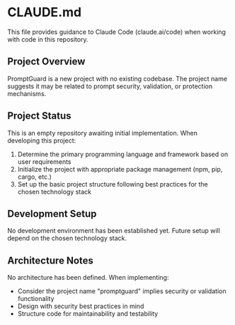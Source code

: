 # CLAUDE.md

This file provides guidance to Claude Code (claude.ai/code) when working with code in this repository.

## Project Overview

PromptGuard is a new project with no existing codebase. The project name suggests it may be related to prompt security, validation, or protection mechanisms.

## Project Status

This is an empty repository awaiting initial implementation. When developing this project:

1. Determine the primary programming language and framework based on user requirements
2. Initialize the project with appropriate package management (npm, pip, cargo, etc.)
3. Set up the basic project structure following best practices for the chosen technology stack

## Development Setup

No development environment has been established yet. Future setup will depend on the chosen technology stack.

## Architecture Notes

No architecture has been defined. When implementing:
- Consider the project name "promptguard" implies security or validation functionality
- Design with security best practices in mind
- Structure code for maintainability and testability
